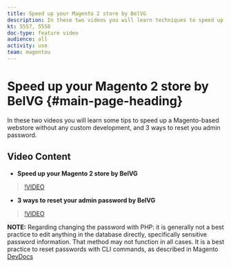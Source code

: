 ```yaml
---
title: Speed up your Magento 2 store by BelVG
description: In these two videos you will learn techniques to speed up a Magento-based webstore and how to reset admin password.
kt: 5557, 5558
doc-type: feature video
audience: all
activity: use
team: magentou
---
```

# Speed up your Magento 2 store by BelVG {#main-page-heading}

In these two videos you will learn some tips to speed up a Magento-based webstore without any custom development, and 3 ways to reset you admin password.

## Video Content

* **Speed up your Magento 2 store by BelVG**

>[!VIDEO](https://video.tv.adobe.com/v/35782)

* **3 ways to reset your admin password by BelVG**

>[!VIDEO](https://video.tv.adobe.com/v/35751)

**NOTE:** Regarding changing the password with PHP: it is generally not a best practice to edit anything in the database directly, specifically sensitive password information. That method may not function in all cases. It is a best practice to reset passwords with CLI commands, as described in Magento [DevDocs](https://devdocs.magento.com/guides/v2.3/install-gde/install/cli/install-cli-subcommands-admin.html)
